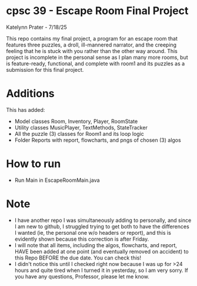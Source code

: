 # cpsc 39 - Escape Room Final Project

Katelynn Prater - 7/18/25

This repo contains my final project, a program for an escape room that features three puzzles, a droll, ill-mannered narrator, and the creeping feeling that he is stuck with you rather than the other way around. This project is incomplete in the personal sense as I plan many more rooms, but is feature-ready, functional, and complete with room1 and its puzzles as a submission for this final project.

# Additions
This has added:
- Model classes Room, Inventory, Player, RoomState
- Utility classes MusicPlayer, TextMethods, StateTracker
- All the puzzle (3) classes for Room1 and its loop logic
- Folder Reports with report, flowcharts, and pngs of chosen (3) algos

# How to run
- Run Main in EscapeRoomMain.java

# Note
- I have another repo I was simultaneously adding to personally, and since I am new to github, I struggled trying to get both to have the differences I wanted (ie, the personal one w/o headers or report), and this is evidently shown because this correction is after Friday.
- I will note that all items, including the algos, flowcharts, and report, HAVE been added at one point (and eventually removed on accident) to this Repo BEFORE the due date. You can check this!
- I didn't notice this until I checked right now because I was up for >24 hours and quite tired when I turned it in yesterday, so I am very sorry. If you have any questions, Professor, please let me know.
